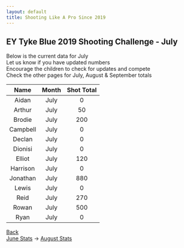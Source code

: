 ```yaml
---
layout: default
title: Shooting Like A Pro Since 2019
---
```


## EY Tyke Blue 2019 Shooting Challenge - July

Below is the current data for July  
Let us know if you have updated numbers  
Encourage the children to check for updates and compete  
Check the other pages for July, August & September totals  


| Name     | Month | Shot Total |
|:--------:|:-----:|:----------:|
| Aidan    | July  | 0        |
| Arthur   | July  | 50        |
| Brodie   | July  | 200      |
| Campbell | July  | 0       |
| Declan   | July  | 0          |
| Dionisi  | July  | 0          |
| Elliot   | July  | 120      |
| Harrison | July  | 0        |
| Jonathan | July  | 880       |
| Lewis    | July  | 0          |
| Reid     | July  | 270        |
| Rowan    | July  | 500          |
| Ryan     | July  | 0        |

[Back](./)  
[June Stats](./june.html) -> [August Stats](./aug.html)
